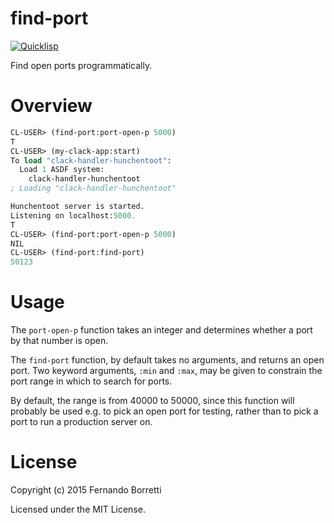 # find-port

[![Quicklisp](http://quickdocs.org/badge/find-port.svg)](http://quickdocs.org/find-port/)

Find open ports programmatically.

# Overview

```lisp
CL-USER> (find-port:port-open-p 5000)
T
CL-USER> (my-clack-app:start)
To load "clack-handler-hunchentoot":
  Load 1 ASDF system:
    clack-handler-hunchentoot
; Loading "clack-handler-hunchentoot"

Hunchentoot server is started.
Listening on localhost:5000.
T
CL-USER> (find-port:port-open-p 5000)
NIL
CL-USER> (find-port:find-port)
50123
```

# Usage

The `port-open-p` function takes an integer and determines whether a port by
that number is open.

The `find-port` function, by default takes no arguments, and returns an open
port. Two keyword arguments, `:min` and `:max`, may be given to constrain the
port range in which to search for ports.

By default, the range is from 40000 to 50000, since this function will probably
be used e.g. to pick an open port for testing, rather than to pick a port to run
a production server on.

# License

Copyright (c) 2015 Fernando Borretti

Licensed under the MIT License.
